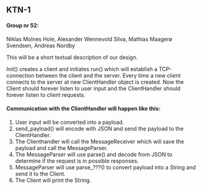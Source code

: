 ## KTN-1

#### Group nr 52:
Niklas Molnes Hole, Alexander Wennevold Silva, Mathias Maagerø Svendsen, Andreas Nordby


This will be a short textual description of our design. 

_Init_() creates a client and initiates run() which will establish a TCP-connection between the client and the server. Every time a new client connects to the server at new ClientHandler object is created. Now the Client should forever listen to user input and the ClientHandler should forever listen to client requests.

#### Communication with the ClientHandler will happen like this:
1. User input will be converted into a payload.
2. send_payload() will encode with JSON and send the payload to the ClientHandler.
3. The Clienthandler will call the MessageReceiver which will save the payload and call the MessageParser.
4. The MessageParser will use parse() and decode from JSON to determine if the request is in possible responses.
5. MessageParser will use parse_???() to convert payload into a String and send it to the Client.
6. The Client will print the String.
